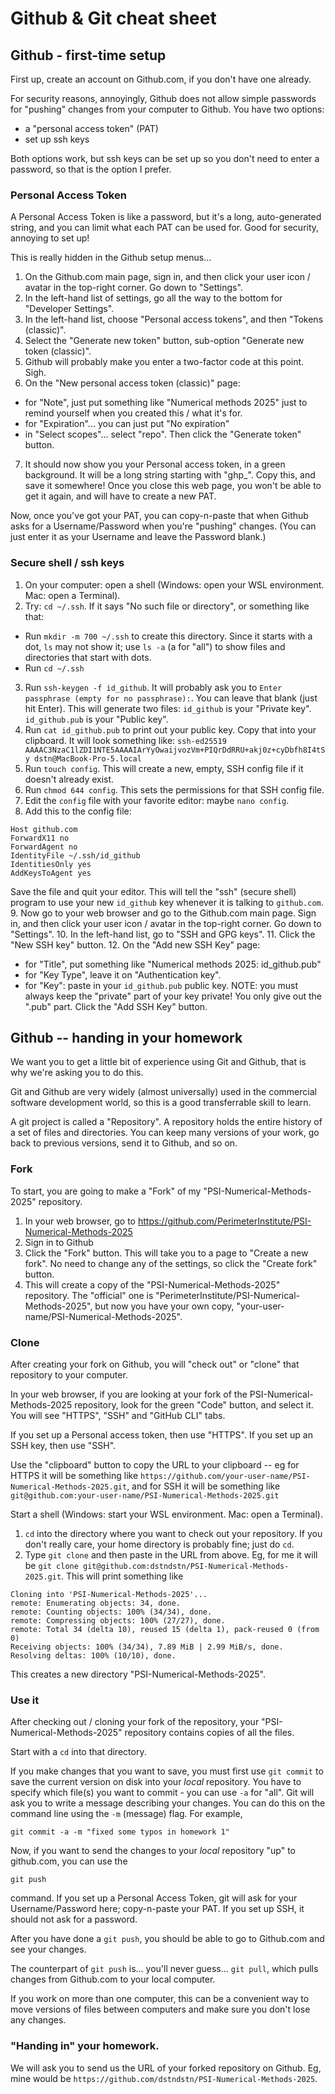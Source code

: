 # Github & Git cheat sheet

## Github - first-time setup

First up, create an account on Github.com, if you don't have one already.

For security reasons, annoyingly, Github does not allow simple passwords for "pushing"
changes from your computer to Github.  You have two options:
* a "personal access token" (PAT)
* set up ssh keys

Both options work, but ssh keys can be set up so you don't need to enter a password, so
that is the option I prefer.

### Personal Access Token

A Personal Access Token is like a password, but it's a long, auto-generated string, and
you can limit what each PAT can be used for.  Good for security, annoying to set up!

This is really hidden in the Github setup menus...

1. On the Github.com main page, sign in, and then click your user icon / avatar in
the top-right corner.  Go down to "Settings".
2. In the left-hand list of settings, go all the way to the bottom for "Developer Settings".
3. In the left-hand list, choose "Personal access tokens", and then "Tokens (classic)".
4. Select the "Generate new token" button, sub-option "Generate new token (classic)".
5. Github will probably make you enter a two-factor code at this point.  Sigh.
6. On the "New personal access token (classic)" page:
* for "Note", just put something like "Numerical methods 2025" just to remind yourself
  when you created this / what it's for.
* for "Expiration"... you can just put "No expiration"
* in "Select scopes"... select "repo".
Then click the "Generate token" button.
7. It should now show you your Personal access token, in a green background.  It will
be a long string starting with "ghp_".
Copy this, and save it somewhere!  Once you close this web page, you won't be able to
get it again, and will have to create a new PAT.

Now, once you've got your PAT, you can copy-n-paste that when
Github asks for a Username/Password when you're "pushing" changes.
(You can just enter it as your Username and leave the Password blank.)

### Secure shell / ssh keys

1. On your computer: open a shell (Windows: open your WSL environment.  Mac: open a Terminal).
2. Try: `cd ~/.ssh`.  If it says "No such file or directory", or something like that:
  * Run `mkdir -m 700 ~/.ssh` to create this directory.  Since it starts with a dot, `ls` may not show it; use `ls -a` (a for "all") to show files and directories that start with dots.
  * Run `cd ~/.ssh`
3. Run `ssh-keygen -f id_github`.  It will probably ask you to `Enter passphrase (empty for no passphrase):`.  You can leave that blank (just hit Enter).
  This will generate two files: `id_github` is your "Private key".  `id_github.pub` is your "Public key".
4. Run `cat id_github.pub` to print out your public key.  Copy that into your clipboard.  It will look something like:
`ssh-ed25519 AAAAC3NzaC1lZDI1NTE5AAAAIArYyOwaijvozVm+PIQrDdRRU+akj0z+cyDbfh8I4tSy dstn@MacBook-Pro-5.local`
5. Run `touch config`.  This will create a new, empty, SSH config file if it doesn't already exist.
6. Run `chmod 644 config`.  This sets the permissions for that SSH config file.
7. Edit the `config` file with your favorite editor: maybe `nano config`.
8. Add this to the config file:
```
Host github.com
ForwardX11 no
ForwardAgent no
IdentityFile ~/.ssh/id_github
IdentitiesOnly yes
AddKeysToAgent yes
```
Save the file and quit your editor.  This will tell the "ssh" (secure shell) program to use your new `id_github` key whenever it is talking to `github.com`.
9. Now go to your web browser and go to the Github.com main page.  Sign in, and then click your user icon / avatar in
the top-right corner.  Go down to "Settings".
10. In the left-hand list, go to "SSH and GPG keys".
11. Click the "New SSH key" button.
12. On the "Add new SSH Key" page:
  * for "Title", put something like "Numerical methods 2025: id_github.pub"
  * for "Key Type", leave it on "Authentication key".
  * for "Key": paste in your `id_github.pub` public key.  NOTE: you must always keep the "private" part of your key private!  You only give out the ".pub" part.
Click the "Add SSH Key" button.



## Github -- handing in your homework

We want you to get a little bit of experience using Git and Github, that is why we're asking you to do this.

Git and Github are very widely (almost universally) used in the commercial software development world, so this is a good transferrable skill to learn.

A git project is called a "Repository".  A repository holds the entire history of a set of files and directories.  You can keep many versions of your work,
go back to previous versions, send it to Github, and so on.

### Fork

To start, you are going to make a "Fork" of my "PSI-Numerical-Methods-2025" repository.

1. In your web browser, go to https://github.com/PerimeterInstitute/PSI-Numerical-Methods-2025
2. Sign in to Github
3. Click the "Fork" button.  This will take you to a page to "Create a new fork".  No need to change any of the settings, so click the "Create fork" button.
4. This will create a copy of the "PSI-Numerical-Methods-2025" repository.  The "official" one is "PerimeterInstitute/PSI-Numerical-Methods-2025",
but now you have your own copy, "your-user-name/PSI-Numerical-Methods-2025".

### Clone

After creating your fork on Github, you will "check out" or "clone" that repository to your computer.

In your web browser, if you are looking at your fork of the PSI-Numerical-Methods-2025 repository, look for the green "Code" button, and select it.
You will see "HTTPS", "SSH" and "GitHub CLI" tabs.

If you set up a Personal access token, then use "HTTPS".  If you set up an SSH key, then use "SSH".

Use the "clipboard" button to copy the URL to your clipboard -- eg for HTTPS it will be something like
`https://github.com/your-user-name/PSI-Numerical-Methods-2025.git`, and for SSH it will be something like
`git@github.com:your-user-name/PSI-Numerical-Methods-2025.git`

Start a shell (Windows: start your WSL environment.  Mac: open a Terminal).

1. `cd` into the directory where you want to check out your repository.  If you don't really care, your home directory is probably fine; just do `cd`.
2. Type `git clone` and then paste in the URL from above.  Eg, for me it will be `git clone git@github.com:dstndstn/PSI-Numerical-Methods-2025.git`.
This will print something like
```
Cloning into 'PSI-Numerical-Methods-2025'...
remote: Enumerating objects: 34, done.
remote: Counting objects: 100% (34/34), done.
remote: Compressing objects: 100% (27/27), done.
remote: Total 34 (delta 10), reused 15 (delta 1), pack-reused 0 (from 0)
Receiving objects: 100% (34/34), 7.89 MiB | 2.99 MiB/s, done.
Resolving deltas: 100% (10/10), done.
```
This creates a new directory "PSI-Numerical-Methods-2025".

### Use it

After checking out / cloning your fork of the repository, your "PSI-Numerical-Methods-2025" repository contains copies of all the files.

Start with a `cd` into that directory.

If you make changes that you want to save, you must first use `git commit` to save the current version on disk into your _local_ repository.
You have to specify which file(s) you want to commit - you can use `-a` for "all".  Git will ask you to write a message describing your changes.
You can do this on the command line using the `-m` (message) flag.  For example,
```
git commit -a -m "fixed some typos in homework 1"
```

Now, if you want to send the changes to your _local_ repository "up" to github.com, you can use the
```
git push
```
command.  If you set up a Personal Access Token, git will ask for your Username/Password here; copy-n-paste your PAT.  If you set up SSH, it should not ask for a password.

After you have done a `git push`, you should be able to go to Github.com and see your changes.

The counterpart of `git push` is... you'll never guess... `git pull`, which pulls changes from Github.com to your local computer.

If you work on more than one computer, this can be a convenient way to move versions of files between computers and make sure you don't lose any changes.

### "Handing in" your homework.

We will ask you to send us the URL of your forked repository on Github.  Eg, mine would be `https://github.com/dstndstn/PSI-Numerical-Methods-2025`.

